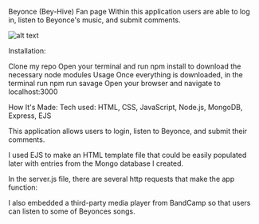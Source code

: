 Beyonce (Bey-Hive) Fan page
Within this application users are able to log in, listen to Beyonce's music, and submit comments.

![alt text](http://www.hypehair.com/wp-content/uploads/2016/02/beyonce-superbowl-640x640.jpg)



Installation:

Clone my repo
Open your terminal and run npm install to download the necessary node modules
Usage
Once everything is downloaded, in the terminal run npm run savage
Open your browser and navigate to localhost:3000


How It's Made:
Tech used: HTML, CSS, JavaScript, Node.js, MongoDB, Express, EJS

This application allows users to login, listen to Beyonce, and submit their comments.

I used EJS to make an HTML template file that could be easily populated later with entries from the Mongo database I created.

In the server.js file, there are several http requests that make the app function:

I also embedded a third-party media player from BandCamp so that users can listen to some of Beyonces songs.
